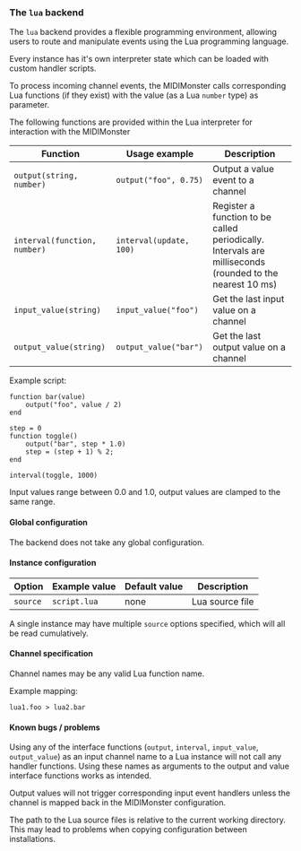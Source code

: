 ### The `lua` backend

The `lua` backend provides a flexible programming environment, allowing users to route and manipulate
events using the Lua programming language.

Every instance has it's own interpreter state which can be loaded with custom handler scripts.

To process incoming channel events, the MIDIMonster calls corresponding Lua functions (if they exist)
with the value (as a Lua `number` type) as parameter.

The following functions are provided within the Lua interpreter for interaction with the MIDIMonster

| Function			| Usage example			| Description				|
|-------------------------------|-------------------------------|---------------------------------------|
| `output(string, number)`	| `output("foo", 0.75)`		| Output a value event to a channel	|
| `interval(function, number)`	| `interval(update, 100)`	| Register a function to be called periodically. Intervals are milliseconds (rounded to the nearest 10 ms) |
| `input_value(string)`		| `input_value("foo")`		| Get the last input value on a channel	|
| `output_value(string)`	| `output_value("bar")`		| Get the last output value on a channel |


Example script:
```
function bar(value)
	output("foo", value / 2)
end

step = 0
function toggle()
	output("bar", step * 1.0)
	step = (step + 1) % 2;
end

interval(toggle, 1000)
```

Input values range between 0.0 and 1.0, output values are clamped to the same range.

#### Global configuration

The backend does not take any global configuration.

#### Instance configuration

| Option	| Example value		| Default value 	| Description		|
|---------------|-----------------------|-----------------------|-----------------------|
| `source`	| `script.lua`		| none			| Lua source file	|

A single instance may have multiple `source` options specified, which will all be read cumulatively.

#### Channel specification

Channel names may be any valid Lua function name.

Example mapping:
```
lua1.foo > lua2.bar
```

#### Known bugs / problems

Using any of the interface functions (`output`, `interval`, `input_value`, `output_value`) as an
input channel name to a Lua instance will not call any handler functions.
Using these names as arguments to the output and value interface functions works as intended.

Output values will not trigger corresponding input event handlers unless the channel is mapped
back in the MIDIMonster configuration.

The path to the Lua source files is relative to the current working directory. This may lead
to problems when copying configuration between installations.
